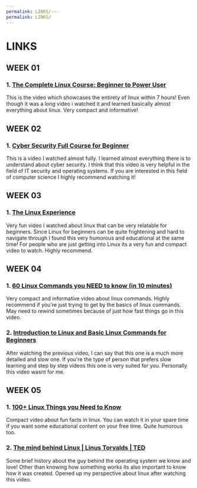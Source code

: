 ```yaml
---
permalink: LINKS/---
permalink: LINKS/
---
```


# LINKS

## WEEK 01
### 1. [The Complete Linux Course: Beginner to Power User](https://youtu.be/wBp0Rb-ZJak)
This is the video which showcases the entirety of linux within 7 hours! Even though it was a long video i watched it and learned basically almost everything about linux. Very compact and informative!

## WEEK 02
### 1. [Cyber Security Full Course for Beginner](https://youtu.be/U_P23SqJaDc)
This is a video I watched almost fully. I learned almost everything there is to understand about cyber security. I think that this video is very helpful in the field of IT security and operating systems. If you are interested in this field of computer science I highly recommend watching it!

## WEEK 03
### 1. [The Linux Experience](https://youtu.be/8WkcLwXCFJQ?si=DG2HikQRPaGWstIH)
Very fun video I watched about linux that can be very relatable for beginners. Since Linux for beginners can be quite frightening and hard to navigate through I found this very humorous and educational at the same time! For people who are just getting into Linux its a very fun and compact video to watch. Highly recommend.

## WEEK 04
### 1. [60 Linux Commands you NEED to know (in 10 minutes)](https://www.youtube.com/watch?v=gd7BXuUQ91w)
Very compact and informative video about linux commands. Highly recommend if you're just trying to get by the basics of linux commands. May need to rewind sometimes because of just how fast things go in this video.

### 2. [Introduction to Linux and Basic Linux Commands for Beginners](https://www.youtube.com/watch?v=IVquJh3DXUA)
After watching the previous video, I can say that this one is a much more detailed and slow one. If you're the type of person that prefers slow learning and step by step videos this one is very suited for you. Personally this video wasnt for me.

## WEEK 05
### 1. [100+ Linux Things you Need to Know](https://www.youtube.com/watch?v=LKCVKw9CzFo)
Compact video about fun facts in linux. You can watch it in your spare time if you want some educational content on your free time. Quite humorous too.

### 2. [The mind behind Linux | Linus Torvalds | TED](https://www.youtube.com/watch?v=o8NPllzkFhE)
Some brief history about the guy behind the operating system we know and love! Other than knowing how something works its also important to know how it was created. Opened up my perspective about linux after watching this video.
